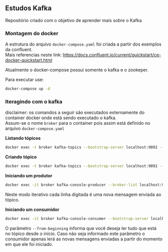 ## Estudos Kafka

Repositório criado com o objetivo de aprender mais sobre o Kafka


### Montagem do docker

A estrutura do arquivo `docker-compose.yaml` foi criada a partir dos exemplos da confluent. <br>
Mais referencias neste link: https://docs.confluent.io/current/quickstart/ce-docker-quickstart.html

Atualmente o docker-compose possui somente o kafka e o zookeper.

Para executar use: 
```sh
docker-compose up -d
``` 


### Iteragindo com o kafka

disclaimer: os comandos a seguir são executados externamente do container docker onde está sendo executado o kafka. <br>
Assum-se o nome `broker` para o container pois assim está definido no arquivo `docker-compose.yaml`



**Listando tópicos**
```sh
docker exec -t broker kafka-topics --bootstrap-server localhost:9092 --list
```

**Criando tópico**
```sh
docker exec -t broker kafka-topics --bootstrap-server localhost:9092 --create --replication-factor 1 --partitions 1 --topic EXAMPLE_TOPIC
```

**Iniciando um produtor**
```sh
docker exec -it broker kafka-console-producer --broker-list localhost:9092 --topic EXAMPLE_TOPIC
```
Neste modo iterativo cada linha digitada é uma nova mensagem enviada ao tópico.

**Iniciando um consumidor**
```sh
docker exec -it broker kafka-console-consumer --bootstrap-server localhost:9092 --topic EXAMPLE_TOPIC --from-beginning
```
O parâmetro `--from-beginning` informa que você deseja ler tudo que está no tópico desde o início. Caso não seja informado este parâmetro o consumidor apenas lerá as novas mensagens enviadas a partir do momento em que ele foi iniciado.







